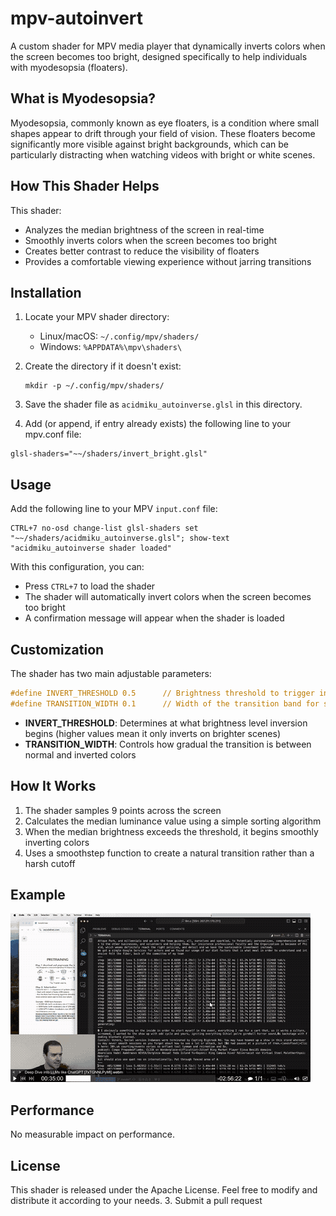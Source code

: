 # mpv-autoinvert
A custom shader for MPV media player that dynamically inverts colors when the screen becomes too bright, designed specifically to help individuals with myodesopsia (floaters).

## What is Myodesopsia?
Myodesopsia, commonly known as eye floaters, is a condition where small shapes appear to drift through your field of vision. These floaters become significantly more visible against bright backgrounds, which can be particularly distracting when watching videos with bright or white scenes.

## How This Shader Helps

This shader:
- Analyzes the median brightness of the screen in real-time
- Smoothly inverts colors when the screen becomes too bright
- Creates better contrast to reduce the visibility of floaters
- Provides a comfortable viewing experience without jarring transitions

## Installation

1. Locate your MPV shader directory:
   - Linux/macOS: `~/.config/mpv/shaders/`
   - Windows: `%APPDATA%\mpv\shaders\`

2. Create the directory if it doesn't exist:
   ```
   mkdir -p ~/.config/mpv/shaders/
   ```

3. Save the shader file as `acidmiku_autoinverse.glsl` in this directory.
4. Add (or append, if entry already exists) the following line to your mpv.conf file:
```
glsl-shaders="~~/shaders/invert_bright.glsl"
```

## Usage

Add the following line to your MPV `input.conf` file:

```
CTRL+7 no-osd change-list glsl-shaders set "~~/shaders/acidmiku_autoinverse.glsl"; show-text "acidmiku_autoinverse shader loaded"
```

With this configuration, you can:
- Press `CTRL+7` to load the shader
- The shader will automatically invert colors when the screen becomes too bright
- A confirmation message will appear when the shader is loaded

## Customization

The shader has two main adjustable parameters:

```glsl
#define INVERT_THRESHOLD 0.5      // Brightness threshold to trigger inversion (0.0-1.0)
#define TRANSITION_WIDTH 0.1      // Width of the transition band for smooth inversion
```

- **INVERT_THRESHOLD**: Determines at what brightness level inversion begins (higher values mean it only inverts on brighter scenes)
- **TRANSITION_WIDTH**: Controls how gradual the transition is between normal and inverted colors

## How It Works

1. The shader samples 9 points across the screen
2. Calculates the median luminance value using a simple sorting algorithm
3. When the median brightness exceeds the threshold, it begins smoothly inverting colors
4. Uses a smoothstep function to create a natural transition rather than a harsh cutoff

## Example

![](https://github.com/acidmiku/mpv-autoinvert/blob/main/example.gif)

## Performance

No measurable impact on performance.

## License

This shader is released under the Apache License. Feel free to modify and distribute it according to your needs.
3. Submit a pull request
